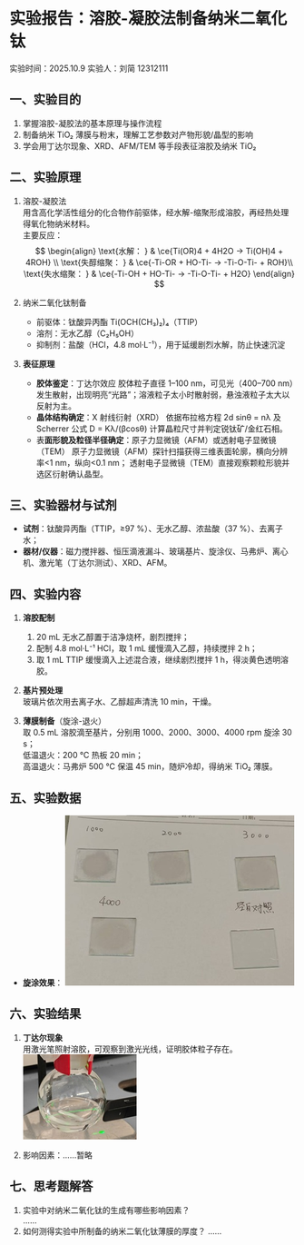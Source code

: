 # 实验报告：溶胶-凝胶法制备纳米二氧化钛
实验时间：2025.10.9
实验人：刘简 12312111
## 一、实验目的  
1. 掌握溶胶-凝胶法的基本原理与操作流程  
2. 制备纳米 TiO₂ 薄膜与粉末，理解工艺参数对产物形貌/晶型的影响  
3. 学会用丁达尔现象、XRD、AFM/TEM 等手段表征溶胶及纳米 TiO₂

## 二、实验原理
1. 溶胶-凝胶法  
    用含高化学活性组分的化合物作前驱体，经水解-缩聚形成溶胶，再经热处理得氧化物纳米材料。  
    主要反应：  
    $$
    \begin{align}
     \text{水解： } & \ce{Ti(OR)4 + 4H2O -> Ti(OH)4 + 4ROH} \\
     \text{失醇缩聚： }  & \ce{-Ti-OR + HO-Ti- -> -Ti-O-Ti- + ROH}\\
     \text{失水缩聚： } & \ce{-Ti-OH + HO-Ti- -> -Ti-O-Ti- + H2O}
    \end{align}
    $$

2. 纳米二氧化钛制备
    - 前驱体：钛酸异丙酯 Ti(OCH(CH₃)₂)₄（TTIP）
    - 溶剂：无水乙醇（C₂H₅OH）
    - 抑制剂：盐酸（HCl，4.8 mol·L⁻¹），用于延缓剧烈水解，防止快速沉淀

3. **表征原理**  
    - **胶体鉴定**：丁达尔效应
        胶体粒子直径 1–100 nm，可见光（400–700 nm）发生散射，出现明亮“光路”；溶液粒子太小时散射弱，悬浊液粒子太大以反射为主。
    - **晶体结构确定**：X 射线衍射（XRD）
        依据布拉格方程 2d sinθ = nλ 及 Scherrer 公式 D = Kλ/(βcosθ) 计算晶粒尺寸并判定锐钛矿/金红石相。
    - 表**面形貌及粒径半径确定**：原子力显微镜（AFM）或透射电子显微镜（TEM）
        原子力显微镜（AFM）探针扫描获得三维表面轮廓，横向分辨率<1 nm，纵向<0.1 nm；
        透射电子显微镜（TEM）直接观察颗粒形貌并选区衍射确认晶型。

## 三、实验器材与试剂  
- **试剂**：钛酸异丙酯（TTIP，≥97 %）、无水乙醇、浓盐酸（37 %）、去离子水；  
- **器材/仪器**：磁力搅拌器、恒压滴液漏斗、玻璃基片、旋涂仪、马弗炉、离心机、激光笔（丁达尔测试）、XRD、AFM。

## 四、实验内容  
1. **溶胶配制**  
    1. 20 mL 无水乙醇置于洁净烧杯，剧烈搅拌；  
    2. 配制 4.8 mol·L⁻¹ HCl，取 1 mL 缓慢滴入乙醇，持续搅拌 2 h；  
    3. 取 1 mL TTIP 缓慢滴入上述混合液，继续剧烈搅拌 1 h，得淡黄色透明溶胶。  

2. **基片预处理**  
   玻璃片依次用去离子水、乙醇超声清洗 10 min，干燥。  

3. **薄膜制备**（旋涂-退火）  
   取 0.5 mL 溶胶滴至基片，分别用 1000、2000、3000、4000 rpm 旋涂 30 s；  
   低温退火：200 °C 热板 20 min；  
   高温退火：马弗炉 500 °C 保温 45 min，随炉冷却，得纳米 TiO₂ 薄膜。  

## 五、实验数据
- **旋涂效果**：
    ![](旋涂效果.jpg)
## 六、实验结果  
1. **丁达尔现象**  
   用激光笔照射溶胶，可观察到激光光线，证明胶体粒子存在。 
    ![](丁达尔效应.jpg)

3. 影响因素：……暂略

## 七、思考题解答  
1. 实验中对纳米二氧化钛的生成有哪些影响因素？  
    ……
2. 如何测得实验中所制备的纳米二氧化钛薄膜的厚度？
    ……